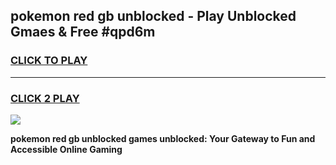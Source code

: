 
## pokemon red gb unblocked - Play Unblocked Gmaes & Free #qpd6m
<h3>
<a href="https://news.freeplayer.one?title=pokemon_red_gb_unblocked&ref=24F">CLICK TO PLAY</a></h3>
<hr>

<h3>
<a href="https://news.freeplayer.one?title=pokemon_red_gb_unblocked&ref=24F">CLICK 2 PLAY</a>
  
</h3>

<a href="https://news.freeplayer.one?title=pokemon_red_gb_unblocked&ref=24F/"><img src="https://clearcache.store/games.png"></a>


**pokemon red gb unblocked games unblocked: Your Gateway to Fun and Accessible Online Gaming**

